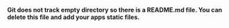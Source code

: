 **Git does not track empty directory so there is a README.md file. You can delete this file and add your apps static files.**